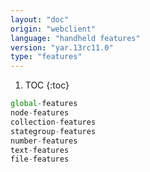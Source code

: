 ```yaml
---
layout: "doc"
origin: "webclient"
language: "handheld features"
version: "yar.13rc11.0"
type: "features"
---
```


1. TOC
{:toc}

```js
global-features
node-features
collection-features
stategroup-features
number-features
text-features
file-features
```

